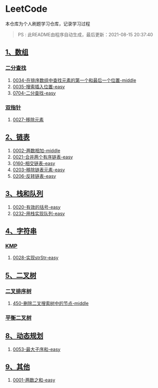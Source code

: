 # LeetCode
本仓库为个人刷题学习仓库，记录学习过程

> PS : 此README由程序自动生成，最后更新：2021-08-15 20:37:40
## [1、数组](https://github.com/SukiEva/AlgorithmLearning/tree/master/01数组)
### [二分查找](https://github.com/SukiEva/AlgorithmLearning/tree/master/01数组/二分查找)
1. [0034-在排序数组中查找元素的第一个和最后一个位置-middle](https://github.com/SukiEva/AlgorithmLearning/blob/master/01数组/二分查找/0034-在排序数组中查找元素的第一个和最后一个位置-middle.cpp)
2. [0035-搜索插入位置-easy](https://github.com/SukiEva/AlgorithmLearning/blob/master/01数组/二分查找/0035-搜索插入位置-easy.cpp)
3. [0704-二分查找-easy](https://github.com/SukiEva/AlgorithmLearning/blob/master/01数组/二分查找/0704-二分查找-easy.cpp)
### [双指针](https://github.com/SukiEva/AlgorithmLearning/tree/master/01数组/双指针)
1. [0027-移除元素](https://github.com/SukiEva/AlgorithmLearning/blob/master/01数组/双指针/0027-移除元素.cpp)
## [2、链表](https://github.com/SukiEva/AlgorithmLearning/tree/master/02链表)
1. [0002-两数相加-middle](https://github.com/SukiEva/AlgorithmLearning/blob/master/02链表/0002-两数相加-middle.cpp)
2. [0021-合并两个有序链表-easy](https://github.com/SukiEva/AlgorithmLearning/blob/master/02链表/0021-合并两个有序链表-easy.cpp)
3. [0160-相交链表-easy](https://github.com/SukiEva/AlgorithmLearning/blob/master/02链表/0160-相交链表-easy.cpp)
4. [0203-移除链表元素-easy](https://github.com/SukiEva/AlgorithmLearning/blob/master/02链表/0203-移除链表元素-easy.cpp)
5. [0206-反转链表-easy](https://github.com/SukiEva/AlgorithmLearning/blob/master/02链表/0206-反转链表-easy.cpp)
## [3、栈和队列](https://github.com/SukiEva/AlgorithmLearning/tree/master/03栈和队列)
1. [0020-有效的括号-easy](https://github.com/SukiEva/AlgorithmLearning/blob/master/03栈和队列/0020-有效的括号-easy.cpp)
2. [0232-用栈实现队列-easy](https://github.com/SukiEva/AlgorithmLearning/blob/master/03栈和队列/0232-用栈实现队列-easy.cpp)
## [4、字符串](https://github.com/SukiEva/AlgorithmLearning/tree/master/04字符串)
### [KMP](https://github.com/SukiEva/AlgorithmLearning/tree/master/04字符串/KMP)
1. [0028-实现strStr-easy](https://github.com/SukiEva/AlgorithmLearning/blob/master/04字符串/KMP/0028-实现strStr-easy.cpp)
## [5、二叉树](https://github.com/SukiEva/AlgorithmLearning/tree/master/05二叉树)
### [二叉排序树](https://github.com/SukiEva/AlgorithmLearning/tree/master/05二叉树/二叉排序树)
1. [450-删除二叉搜索树中的节点-middle](https://github.com/SukiEva/AlgorithmLearning/blob/master/05二叉树/二叉排序树/450-删除二叉搜索树中的节点-middle.cpp)
### [平衡二叉树](https://github.com/SukiEva/AlgorithmLearning/tree/master/05二叉树/平衡二叉树)
## [8、动态规划](https://github.com/SukiEva/AlgorithmLearning/tree/master/08动态规划)
1. [0053-最大子序和-easy](https://github.com/SukiEva/AlgorithmLearning/blob/master/08动态规划/0053-最大子序和-easy.cpp)
## [9、其他](https://github.com/SukiEva/AlgorithmLearning/tree/master/09其他)
1. [0001-两数之和-easy](https://github.com/SukiEva/AlgorithmLearning/blob/master/09其他/0001-两数之和-easy.cpp)
